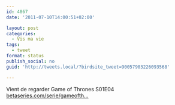 ```yaml
---
id: 4867
date: '2011-07-10T14:00:51+02:00'

layout: post
categories:
  - Vis ma vie
tags:
  - tweet
format: status
publish_social: no
guid: 'http://tweets.local/?birdsite_tweet=90057903226093568'

---
```


Vient de regarder Game of Thrones S01E04 [betaseries.com/serie/gameofth…](https://www.betaseries.com/serie/gameofthrones)